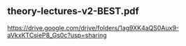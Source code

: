 ## theory-lectures-v2-BEST.pdf

https://drive.google.com/drive/folders/1ag9XK4aQS0Aux9-aVkxKTCsieP8_Gs0c?usp=sharing